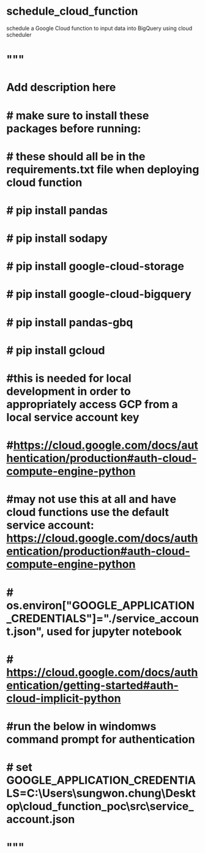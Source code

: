 # schedule_cloud_function
schedule a Google Cloud function to input data into BigQuery using cloud scheduler 
# """
# Add description here

# # make sure to install these packages before running:
# # these should all be in the requirements.txt file when deploying cloud function
# # pip install pandas
# # pip install sodapy
# # pip install google-cloud-storage
# # pip install google-cloud-bigquery
# # pip install pandas-gbq
# # pip install gcloud

# #this is needed for local development in order to appropriately access GCP from a local service account key
# #https://cloud.google.com/docs/authentication/production#auth-cloud-compute-engine-python
# #may not use this at all and have cloud functions use the default service account: https://cloud.google.com/docs/authentication/production#auth-cloud-compute-engine-python
# # os.environ["GOOGLE_APPLICATION_CREDENTIALS"]="./service_account.json", used for jupyter notebook
# # https://cloud.google.com/docs/authentication/getting-started#auth-cloud-implicit-python

# #run the below in windomws command prompt for authentication
# # set GOOGLE_APPLICATION_CREDENTIALS=C:\Users\sungwon.chung\Desktop\cloud_function_poc\src\service_account.json
# #

# """